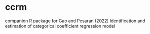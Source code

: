 # ccrm
companion R package for Gao and Pesaran (2022) Identification and estimation of categorical coefficient regression model
